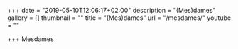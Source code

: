 +++
date = "2019-05-10T12:06:17+02:00"
description = "(Mes)dames"
gallery = []
thumbnail = ""
title = "(Mes)dames"
url = "/mesdames/"
youtube = ""

+++
Mesdames